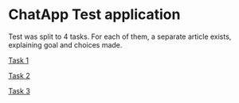 ChatApp Test application
===

Test was split to 4 tasks. For each of them, a separate article exists, explaining goal and choices made.

[Task 1](task1.md)

[Task 2](task2.md)

[Task 3](task3.md)
